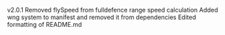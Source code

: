 v2.0.1
Removed flySpeed from fulldefence range speed calculation
Added wng system to manifest and removed it from dependencies
Edited formatting of README.md
